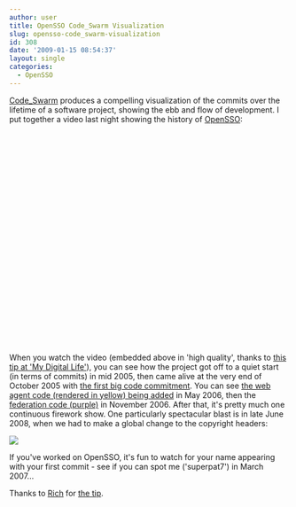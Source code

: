 ```yaml
---
author: user
title: OpenSSO Code_Swarm Visualization
slug: opensso-code_swarm-visualization
id: 308
date: '2009-01-15 08:54:37'
layout: single
categories:
  - OpenSSO
---
```


[Code_Swarm](http://vis.cs.ucdavis.edu/~ogawa/codeswarm/) produces a compelling visualization of the commits over the lifetime of a software project, showing the ebb and flow of development. I put together a video last night showing the history of [OpenSSO](http://opensso.org/):

<object width="480" height="385"><param name="movie" value="http://www.youtube.com/v/E-COJoJ8SG0&amp;hl=en&amp;fs=1&amp;rel=0&amp;ap=%2526fmt%3D18 "><param name="allowFullScreen" value="true"><param name="allowscriptaccess" value="always"><embed src="http://www.youtube.com/v/E-COJoJ8SG0&amp;hl=en&amp;fs=1&amp;rel=0&amp;ap=%2526fmt%3D18 " type="application/x-shockwave-flash" allowscriptaccess="always" allowfullscreen="true" width="480" height="385"></object>

When you watch the video (embedded above in 'high quality', thanks to [this tip at 'My Digital Life'](http://www.mydigitallife.info/2008/06/12/how-to-embed-high-quality-and-higher-resolution-youtube-videos-on-blog-or-website/)), you can see how the project got off to a quiet start (in terms of commits) in mid 2005, then came alive at the very end of October 2005 with [the first big code commitment](https://opensso.dev.java.net/servlets/NewsItemView?newsItemID=2905). You can see [the web agent code (rendered in yellow) being added](https://opensso.dev.java.net/servlets/NewsItemView?newsItemID=3700) in May 2006, then the [federation code (purple)](https://opensso.dev.java.net/servlets/NewsItemView?newsItemID=4377) in November 2006\. After that, it's pretty much one continuous firework show. One particularly spectacular blast is in late June 2008, when we had to make a global change to the copyright headers:

[![](http://blog.superpat.com/code_swarm.png)](http://www.youtube.com/watch?v=E-COJoJ8SG0&fmt=6)

If you've worked on OpenSSO, it's fun to watch for your name appearing with your first commit - see if you can spot me ('superpat7') in March 2007...

Thanks to [Rich](http://blog.softwhere.org/) for [the tip](http://blog.softwhere.org/archives/661).